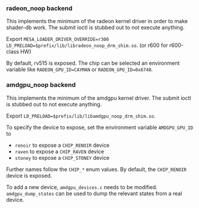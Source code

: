 ### radeon_noop backend

This implements the minimum of the radeon kernel driver in order to make shader-db work.
The submit ioctl is stubbed out to not execute anything.

Export `MESA_LOADER_DRIVER_OVERRIDE=r300
LD_PRELOAD=$prefix/lib/libradeon_noop_drm_shim.so`. (or r600 for r600-class HW)

By default, rv515 is exposed.  The chip can be selected an environment
variable like `RADEON_GPU_ID=CAYMAN` or `RADEON_GPU_ID=0x6740`.

### amdgpu_noop backend

This implements the minimum of the amdgpu kernel driver.  The submit ioctl is
stubbed out to not execute anything.

Export `LD_PRELOAD=$prefix/lib/libamdgpu_noop_drm_shim.so`.

To specify the device to expose, set the environment variable `AMDGPU_GPU_ID`
to

 - `renoir` to expose a `CHIP_RENOIR` device
 - `raven` to expose a `CHIP_RAVEN` device
 - `stoney` to expose a `CHIP_STONEY` device

Further names follow the `CHIP_*` enum values. By default, the `CHIP_RENOIR`
device is exposed.

To add a new device, `amdgpu_devices.c` needs to be modified.
`amdgpu_dump_states` can be used to dump the relevant states from a real
device.
